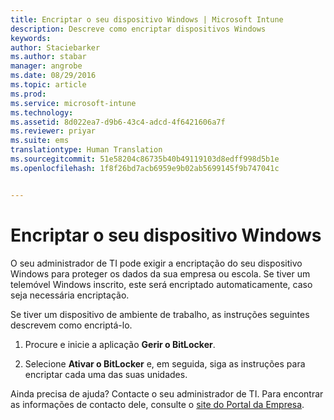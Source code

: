 ```yaml
---
title: Encriptar o seu dispositivo Windows | Microsoft Intune
description: Descreve como encriptar dispositivos Windows
keywords: 
author: Staciebarker
ms.author: stabar
manager: angrobe
ms.date: 08/29/2016
ms.topic: article
ms.prod: 
ms.service: microsoft-intune
ms.technology: 
ms.assetid: 8d022ea7-d9b6-43c4-adcd-4f6421606a7f
ms.reviewer: priyar
ms.suite: ems
translationtype: Human Translation
ms.sourcegitcommit: 51e58204c86735b40b49119103d8edff998d5b1e
ms.openlocfilehash: 1f8f26bd7acb6959e9b02ab5699145f9b747041c


---
```



# Encriptar o seu dispositivo Windows

O seu administrador de TI pode exigir a encriptação do seu dispositivo Windows para proteger os dados da sua empresa ou escola. Se tiver um telemóvel Windows inscrito, este será encriptado automaticamente, caso seja necessária encriptação.

Se tiver um dispositivo de ambiente de trabalho, as instruções seguintes descrevem como encriptá-lo.

1.  Procure e inicie a aplicação **Gerir o BitLocker**.

2.  Selecione **Ativar o BitLocker** e, em seguida, siga as instruções para encriptar cada uma das suas unidades.

Ainda precisa de ajuda? Contacte o seu administrador de TI. Para encontrar as informações de contacto dele, consulte o [site do Portal da Empresa](http://portal.manage.microsoft.com).



<!--HONumber=Oct16_HO2-->



